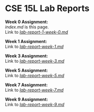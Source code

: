 # CSE 15L Lab Reports

**Week 0 Assignment:** \
_index.md_ is this page.\
Link to [_lab-report-1-week-0.md_](https://wachacoso.github.io/cse15l-lab-reports/lab-report-1-week-0) 

**Week 1 Assignment:** \
Link to [_lab-report-week-1.md_](https://wachacoso.github.io/cse15l-lab-reports/Lab-1/lab-report-week-1)

**Week 3 Assignment:** \
Link to [_lab-report-week-3.md_](https://wachacoso.github.io/cse15l-lab-reports/Lab-3/lab-report-week-3)

**Week 5 Assignment:** \
Link to [_lab-report-week-5.md_](https://wachacoso.github.io/cse15l-lab-reports/Lab-5/lab-report-week-5)

**Week 7 Assignment:** \
Link to [_lab-report-week-7.md_](https://wachacoso.github.io/cse15l-lab-reports/Lab-7/lab-report-week-7)

**Week 9 Assignment:** \
Link to [_lab-report-week-9.md_](https://wachacoso.github.io/cse15l-lab-reports/Lab-9/lab-report-week-9)